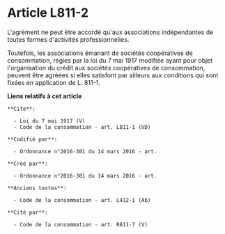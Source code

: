 # Article L811-2

L'agrément ne peut être accordé qu'aux associations indépendantes de toutes formes d'activités professionnelles. 

Toutefois, les associations émanant de sociétés coopératives de consommation, régies par la loi du 7 mai 1917 modifiée ayant
pour objet l'organisation du crédit aux sociétés coopératives de consommation, peuvent être agréées si elles satisfont par
ailleurs aux conditions qui sont fixées en application de L. 811-1.

**Liens relatifs à cet article**

	**Cite**:

	  - Loi du 7 mai 1917 (V)
	  - Code de la consommation - art. L811-1 (VD)

	**Codifié par**:

	  - Ordonnance n°2016-301 du 14 mars 2016 - art.

	**Créé par**:

	  - Ordonnance n°2016-301 du 14 mars 2016 - art.

	**Anciens textes**:

	  - Code de la consommation - art. L412-1 (Ab)

	**Cité par**:

	  - Code de la consommation - art. R811-7 (V)
